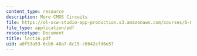 ```yaml
---
content_type: resource
description: More CMOS Circuits
file: https://ol-ocw-studio-app-production.s3.amazonaws.com/courses/6-896-theory-of-parallel-hardware-sma-5511-spring-2004/a0f53a536cb648a78c15c6642cfd6e57_lect16.pdf
file_type: application/pdf
resourcetype: Document
title: lect16.pdf
uid: a0f53a53-6cb6-48a7-8c15-c6642cfd6e57
---
```


